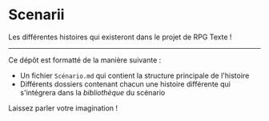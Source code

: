 # Scenarii
Les différentes histoires qui existeront dans le projet de RPG Texte !


-------

Ce dépôt est formatté de la manière suivante : 

* Un fichier `Scénario.md` qui contient la structure principale de l'histoire
* Différents dossiers contenant chacun une histoire différente qui s'intégrera dans la *bibliothèque* du scénario

Laissez parler votre imagination !
